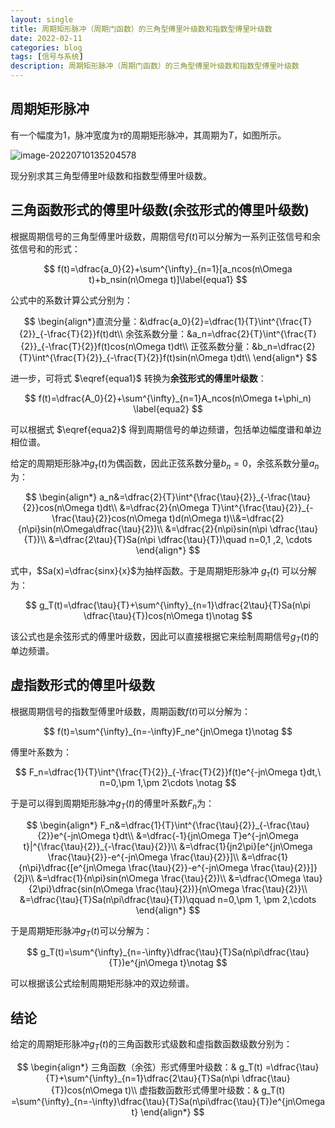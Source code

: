 ```yaml
---
layout: single
title: 周期矩形脉冲（周期门函数）的三角型傅里叶级数和指数型傅里叶级数
date: 2022-02-11
categories: blog
tags: [信号与系统]
description: 周期矩形脉冲（周期门函数）的三角型傅里叶级数和指数型傅里叶级数
---
```




## 周期矩形脉冲

有一个幅度为1，脉冲宽度为$\tau$的周期矩形脉冲，其周期为$T$，如图所示。

![image-20220710135204578](https://blogimages-1309804558.cos.ap-nanjing.myqcloud.com/img/image-20220710135204578.png)



现分别求其三角型傅里叶级数和指数型傅里叶级数。



## 三角函数形式的傅里叶级数(余弦形式的傅里叶级数)

根据周期信号的三角型傅里叶级数，周期信号$f(t)$可以分解为一系列正弦信号和余弦信号和的形式：

$$
f(t)=\dfrac{a_0}{2}+\sum^{\infty}_{n=1}[a_ncos(n\Omega t)+b_nsin(n\Omega t)]\label{equa1}
$$

公式中的系数计算公式分别为：

$$
\begin{align*}直流分量：&\dfrac{a_0}{2}=\dfrac{1}{T}\int^{\frac{T}{2}}_{-\frac{T}{2}}f(t)dt\\
余弦系数分量：&a_n=\dfrac{2}{T}\int^{\frac{T}{2}}_{-\frac{T}{2}}f(t)cos(n\Omega t)dt\\
正弦系数分量：&b_n=\dfrac{2}{T}\int^{\frac{T}{2}}_{-\frac{T}{2}}f(t)sin(n\Omega t)dt\\
\end{align*}
$$

进一步，可将式 $\eqref{equa1}$ 转换为**余弦形式的傅里叶级数**：

$$
f(t)=\dfrac{A_0}{2}+\sum^{\infty}_{n=1}A_ncos(n\Omega t+\phi_n) \label{equa2}
$$

可以根据式 $\eqref{equa2}$ 得到周期信号的单边频谱，包括单边幅度谱和单边相位谱。

给定的周期矩形脉冲$g_\tau(t)$为偶函数，因此正弦系数分量$b_n=0$，余弦系数分量$a_n$为：

$$
\begin{align*}
a_n&=\dfrac{2}{T}\int^{\frac{\tau}{2}}_{-\frac{\tau}{2}}cos(n\Omega t)dt\\
&=\dfrac{2}{n\Omega T}\int^{\frac{\tau}{2}}_{-\frac{\tau}{2}}cos(n\Omega t)d(n\Omega t)\\&=\dfrac{2}{n\pi}sin(n\Omega\dfrac{\tau}{2})\\
&=\dfrac{2}{n\pi}sin(n\pi \dfrac{\tau}{T})\\
&=\dfrac{2\tau}{T}Sa(n\pi \dfrac{\tau}{T})\quad n=0,1 ,2, \cdots
\end{align*}
$$

式中，$Sa(x)=\dfrac{sinx}{x}$为抽样函数。于是周期矩形脉冲 $g_\tau(t)$ 可以分解为：

$$
g_T(t)=\dfrac{\tau}{T}+\sum^{\infty}_{n=1}\dfrac{2\tau}{T}Sa(n\pi \dfrac{\tau}{T})cos(n\Omega t)\notag
$$

该公式也是余弦形式的傅里叶级数，因此可以直接根据它来绘制周期信号$g_T(t)$的单边频谱。



## 虚指数形式的傅里叶级数

根据周期信号的指数型傅里叶级数，周期函数$f(t)$可以分解为：

$$
f(t)=\sum^{\infty}_{n=-\infty}F_ne^{jn\Omega t}\notag
$$

傅里叶系数为：

$$
F_n=\dfrac{1}{T}\int^{\frac{T}{2}}_{-\frac{T}{2}}f(t)e^{-jn\Omega t}dt,\ n=0,\pm 1,\pm 2\cdots \notag
$$

于是可以得到周期矩形脉冲$g_T(t)$的傅里叶系数$F_n$为：

$$
\begin{align*}
F_n&=\dfrac{1}{T}\int^{\frac{\tau}{2}}_{-\frac{\tau}{2}}e^{-jn\Omega t}dt\\
&=\dfrac{-1}{jn\Omega T}e^{-jn\Omega t}|^{\frac{\tau}{2}}_{-\frac{\tau}{2}}\\
&=\dfrac{1}{jn2\pi}[e^{jn\Omega \frac{\tau}{2}}-e^{-jn\Omega \frac{\tau}{2}}]\\
&=\dfrac{1}{n\pi}\dfrac{[e^{jn\Omega \frac{\tau}{2}}-e^{-jn\Omega \frac{\tau}{2}}]}{2j}\\
&=\dfrac{1}{n\pi}sin(n\Omega \frac{\tau}{2})\\
&=\dfrac{\Omega \tau}{2\pi}\dfrac{sin(n\Omega \frac{\tau}{2})}{n\Omega \frac{\tau}{2}}\\
&=\dfrac{\tau}{T}Sa(n\pi\dfrac{\tau}{T})\qquad n=0,\pm 1, \pm 2,\cdots
\end{align*}
$$

于是周期矩形脉冲$g_T(t)$可以分解为：

$$
g_T(t)=\sum^{\infty}_{n=-\infty}\dfrac{\tau}{T}Sa(n\pi\dfrac{\tau}{T})e^{jn\Omega t}\notag
$$

可以根据该公式绘制周期矩形脉冲的双边频谱。



## 结论

给定的周期矩形脉冲$g_T(t)$的三角函数形式级数和虚指数函数级数分别为：

$$
\begin{align*}
三角函数（余弦）形式傅里叶级数：& g_T(t) =\dfrac{\tau}{T}+\sum^{\infty}_{n=1}\dfrac{2\tau}{T}Sa(n\pi \dfrac{\tau}{T})cos(n\Omega t)\\
虚指数函数形式傅里叶级数：& g_T(t) =\sum^{\infty}_{n=-\infty}\dfrac{\tau}{T}Sa(n\pi\dfrac{\tau}{T})e^{jn\Omega t}
\end{align*}
$$